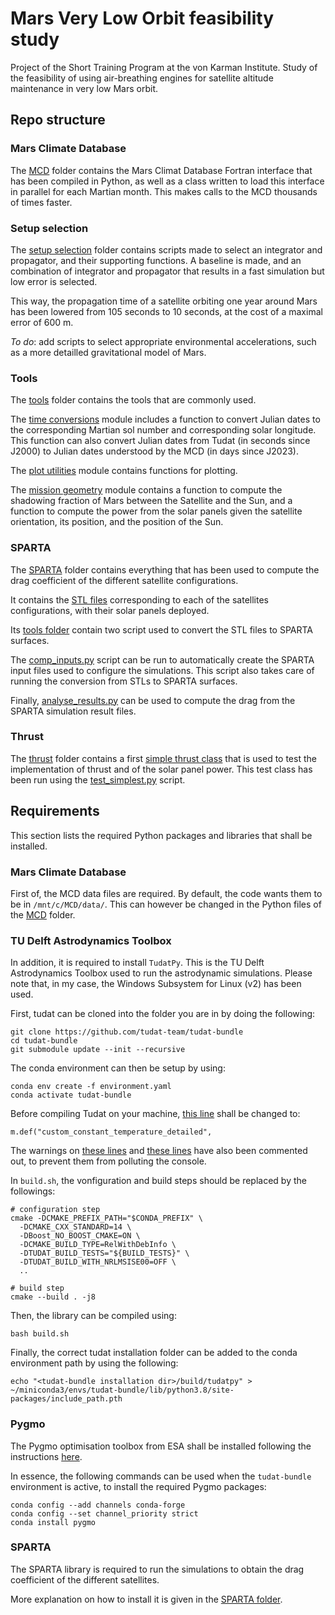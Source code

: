 # Mars Very Low Orbit feasibility study
Project of the Short Training Program at the von Karman Institute.
Study of the feasibility of using air-breathing engines for satellite altitude maintenance in very low Mars orbit.

## Repo structure

### Mars Climate Database
The [MCD](MCD) folder contains the Mars Climat Database Fortran interface that has been compiled in Python, as well as a class written to load this interface in parallel for each Martian month.
This makes calls to the MCD thousands of times faster.

### Setup selection
The [setup selection](setup_selection) folder contains scripts made to select an integrator and propagator, and their supporting functions.
A baseline is made, and an combination of integrator and propagator that results in a fast simulation but low error is selected.

This way, the propagation time of a satellite orbiting one year around Mars has been lowered from 105 seconds to 10 seconds, at the cost of a maximal error of 600 m.

*To do*: add scripts to select appropriate environmental accelerations, such as a more detailled gravitational model of Mars.

### Tools
The [tools](tools) folder contains the tools that are commonly used.

The [time conversions](tools/time_conversions.py) module includes a function to convert Julian dates to the corresponding Martian sol number and corresponding solar longitude.
This function can also convert Julian dates from Tudat (in seconds since J2000) to Julian dates understood by the MCD (in days since J2023).

The [plot utilities](tools/plot_utilities.py) module contains functions for plotting.

The [mission geometry](tools/mission_geometry.py) module contains a function to compute the shadowing fraction of Mars between the Satellite and the Sun, and a function to compute the power from the solar panels given the satellite orientation, its position, and the position of the Sun.

### SPARTA
The [SPARTA](SPARTA) folder contains everything that has been used to compute the drag coefficient of the different satellite configurations.

It contains the [STL files](SPARTA/setup/STL) corresponding to each of the satellites configurations, with their solar panels deployed.

Its [tools folder](SPARTA/tools) contain two script used to convert the STL files to SPARTA surfaces.

The [comp_inputs.py](SPARTA/setup/comp_inputs.py) script can be run to automatically create the SPARTA input files used to configure the simulations.
This script also takes care of running the conversion from STLs to SPARTA surfaces.

Finally, [analyse_results.py](SPARTA/analyse_results.py) can be used to compute the drag from the SPARTA simulation result files.

### Thrust
The [thrust](thrust) folder contains a first [simple thrust class](thrust/simple_thrust.py) that is used to test the implementation of thrust and of the solar panel power.
This test class has been run using the [test_simplest.py](thrust/test_simplest.py) script.

## Requirements
This section lists the required Python packages and libraries that shall be installed.

### Mars Climate Database
First of, the MCD data files are required. By default, the code wants them to be in `/mnt/c/MCD/data/`.
This can however be changed in the Python files of the [MCD](MCD) folder.

### TU Delft Astrodynamics Toolbox
In addition, it is required to install `TudatPy`. This is the TU Delft Astrodynamics Toolbox used to run the astrodynamic simulations.
Please note that, in my case, the Windows Subsystem for Linux (v2) has been used.

First, tudat can be cloned into the folder you are in by doing the following:
```
git clone https://github.com/tudat-team/tudat-bundle
cd tudat-bundle
git submodule update --init --recursive
```

The conda environment can then be setup by using:
```
conda env create -f environment.yaml
conda activate tudat-bundle
```

Before compiling Tudat on your machine, [this line](https://github.com/tudat-team/tudatpy/blob/4169c827eaa16bf4b6cc9b8626d29f54c6724a76/tudatpy/kernel/expose_simulation/expose_environment_setup/expose_atmosphere_setup.cpp#L86) shall be changed to:
```
m.def("custom_constant_temperature_detailed",
```

The warnings on [these lines](https://github.com/tudat-team/tudat/blob/fa30c49dca7ee27630717efb8546802589a4c8b7/include/tudat/astro/propulsion/thrustGuidance.h#L185-L187) and [these lines](https://github.com/tudat-team/tudat/blob/fa30c49dca7ee27630717efb8546802589a4c8b7/src/astro/reference_frames/aerodynamicAngleCalculator.cpp#L383-L416) have also been commented out, to prevent them from polluting the console.

In `build.sh`, the vonfiguration and build steps should be replaced by the followings:
```
# configuration step
cmake -DCMAKE_PREFIX_PATH="$CONDA_PREFIX" \
  -DCMAKE_CXX_STANDARD=14 \
  -DBoost_NO_BOOST_CMAKE=ON \
  -DCMAKE_BUILD_TYPE=RelWithDebInfo \
  -DTUDAT_BUILD_TESTS="${BUILD_TESTS}" \
  -DTUDAT_BUILD_WITH_NRLMSISE00=OFF \
  ..

# build step
cmake --build . -j8
```

Then, the library can be compiled using:
```
bash build.sh
```

Finally, the correct tudat installation folder can be added to the conda environment path by using the following:
```
echo "<tudat-bundle installation dir>/build/tudatpy" > ~/miniconda3/envs/tudat-bundle/lib/python3.8/site-packages/include_path.pth
```

### Pygmo
The Pygmo optimisation toolbox from ESA shall be installed following the instructions [here](https://esa.github.io/pygmo2/install.html).

In essence, the following commands can be used when the `tudat-bundle` environment is active, to install the required Pygmo packages:
```
conda config --add channels conda-forge
conda config --set channel_priority strict
conda install pygmo
```

### SPARTA
The SPARTA library is required to run the simulations to obtain the drag coefficient of the different satellites.

More explanation on how to install it is given in the [SPARTA folder](SPARTA).